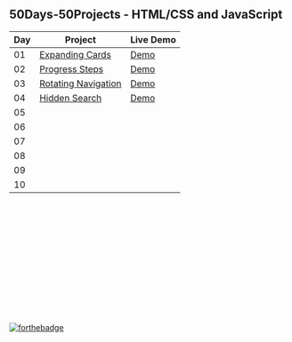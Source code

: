 ## 50Days-50Projects - HTML/CSS and JavaScript

Day |          Project         | Live Demo
--- | ------------------------ | ---------
01  |      [Expanding Cards](https://github.com/AYUSHBlaze/50Days-50Projects/tree/master/Day1)     | [Demo](https://50Days-50Projects-Day1.ayushblaze.repl.co)
02  |      [Progress Steps](https://github.com/AYUSHBlaze/50Days-50Projects/tree/master/Day2)      | [Demo](https://50Days-50Projects-Day2.ayushblaze.repl.co)
03  |      [Rotating Navigation](https://github.com/AYUSHBlaze/50Days-50Projects/tree/master/Day3) | [Demo](https://50days-50projects-day3.ayushblaze.repl.co)
04  |      [Hidden Search](https://github.com/AYUSHBlaze/50Days-50Projects/tree/master/Day4)       | [Demo](https://50days-50projects-day4.ayushblaze.repl.co)
05  |
06  |
07  |
08  |
09  |
10  |

<br>
<br>
<br>
<br>
<br>
<br>
<br>
<br>
<br>
<br>
<br>
<br>


[![forthebadge](https://forthebadge.com/images/badges/built-with-love.svg)](https://forthebadge.com)
